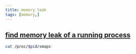 ```yaml
---
title: memory leak
tags: [memory,]
---
```


## [find memory leak of a running process](https://unix.stackexchange.com/questions/36450/how-can-i-find-a-memory-leak-of-a-running-process) ##

```sh
cat /proc/$pid/smaps
```
